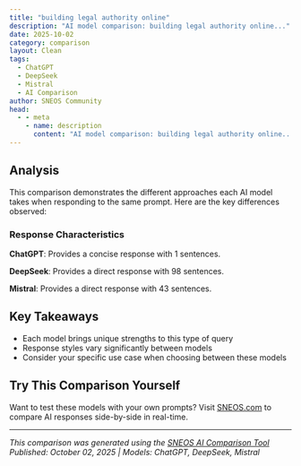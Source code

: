 ```yaml
---
title: "building legal authority online"
description: "AI model comparison: building legal authority online..."
date: 2025-10-02
category: comparison
layout: Clean
tags:
  - ChatGPT
  - DeepSeek
  - Mistral
  - AI Comparison
author: SNEOS Community
head:
  - - meta
    - name: description
      content: "AI model comparison: building legal authority online..."
---
```


<ChatComparison
  title="building legal authority online"
  prompt="building legal authority online"
  :responses='{
    "ChatGPT": "Building legal authority online involves establishing your credibility, expertise, and reputation in the legal field through various digital channels. Here are several strategies to help you build your online legal authority effectively:\n\n### 1. **Create a Professional Website**\n   - **Optimize for User Experience:** Ensure your website is easy to navigate, mobile-friendly, and professional.\n   - **Include Key Information:** Showcase your areas of expertise, credentials, services offered, and client testimonials.\n   - **Blog Section:** Start a legal blog to share insights, news, and informative articles related to your practice areas. This positions you as a knowledgeable resource.\n\n### 2. **Leverage Social Media**\n   - **Choose the Right Platforms:** Focus on platforms like LinkedIn for professional networking and Twitter for sharing legal insights.\n   - **Share Valuable Content:** Post articles, legal updates, and engage with followers to demonstrate your expertise.\n   - **Join Legal Groups:** Participate in relevant groups and forums where legal professionals and potential clients congregate.\n\n### 3. **Produce Valuable Content**\n   - **Write Articles and Guides:** Author downloadable guides, whitepapers, or articles that address common legal issues in your practice area.\n   - **Video Content:** Create videos explaining legal concepts, client FAQs, or updates on relevant laws. YouTube can be a powerful platform for this.\n   - **Podcasts/Webinars:** Start a podcast or series of webinars discussing legal topics to reach a broader audience.\n\n### 4. **Network and Collaborate**\n   - **Join Legal Associations:** Become an active member of local and national legal organizations.\n   - **Collaborate with Others:** Partner with other professionals, such as financial advisors, to create joint content or events.\n   - **Engage with Influencers:** Connect with recognized figures in the legal community and engage with their content.\n\n### 5. **Utilize SEO Strategies**\n   - **Optimize Content for Search Engines:** Use relevant keywords in your website and blog content.\n   - **Local SEO:** Optimize your Google Business Profile to enhance visibility for local searches related to your legal services.\n   - **Backlinking:** Work on getting backlinks from reputable websites to improve your site&#x27;s authority.\n\n### 6. **Engage in Online Communities**\n   - **Legal Forums and Q&A Sites:** Participate in platforms like Avvo, Justia, or legal subreddits to answer questions and provide value.\n   - **Online Reviews:** Encourage satisfied clients to leave positive reviews on Google, Yelp, and legal directories.\n\n### 7. **Continuous Learning**\n   - **Stay Updated:** Regularly update yourself on the latest legal trends and developments in your practice area.\n   - **Continued Education:** Attend workshops, webinars, and courses to maintain your expertise and develop new skills.\n\n### 8. **Showcase Case Studies and Success Stories**\n   - **Real-life Examples:** Share anonymized case studies or success stories to illustrate your experience and the value you provide to clients.\n   - **Testimonials:** Feature client testimonials prominently on your website to build trust.\n\n### 9. **Offer Free Resources**\n   - **Consultations or eBooks:** Consider offering free initial consultations or downloadable eBooks that provide valuable information to potential clients.\n   - **Legal Checklists or Templates:** Create useful resources that people can access in exchange for their contact information, aiding in lead generation.\n\n### 10. **Public Speaking and Conferences**\n   - **Attend Events:** Speak at legal conferences or community events to showcase your expertise.\n   - **Workshops:** Organize or participate in workshops and training sessions.\n\n### Conclusion\nBuilding legal authority online is a long-term commitment that requires consistent effort, quality content, and active engagement with your audience. By implementing these strategies, you can enhance your visibility, attract clients, and establish yourself as a trusted authority in your legal field.",
    "DeepSeek": "Of course. Building legal authority online is a critical process for any business, professional, or organization. It\u2019s not just about avoiding lawsuits; it\u0027s about creating a trustworthy digital presence that protects you, your assets, and your users.\n\nThis guide breaks down the process into three key pillars: **Foundation, Protection, and Enforcement.**\n\n---\n\n### Pillar 1: Laying the Legal Foundation\n\nThis is the non-negotiable baseline. Without these, you are operating at significant risk.\n\n#### 1. **Website Terms of Service (ToS)**\nThink of this as the rulebook for using your website or service.\n*   **What it is:** A binding contract between you and your users.\n*   **Why you need it:**\n    *   **Sets the Rules:** Defines acceptable use, prohibited activities, and user responsibilities.\n    *   **Limits Liability:** Contains disclaimers that limit your legal responsibility for how the service is used or for any errors in content.\n    *   **Termination Clause:** Allows you to ban users who violate the terms.\n    *   **Governing Law:** Specifies which state/country\u0027s laws will apply in a dispute.\n*   **Key for:** E-commerce sites, SaaS companies, social networks, and any interactive platform.\n\n#### 2. **Privacy Policy**\nThis is often a legal requirement, not just a best practice.\n*   **What it is:** A disclosure document that explains what user data you collect, how you use it, and with whom you share it.\n*   **Why you need it:**\n    *   **Legal Compliance:** Mandated by laws like the GDPR (EU), CCPA/CPRA (California), and others.\n    *   **Builds Trust:** Transparency about data practices shows users you respect their privacy.\n    *   **Informs Users:** Details cookie usage, data retention policies, and user rights (e.g., the \u0022right to be forgotten\u0022).\n*   **Key for:** **Every single website that collects any personal data** (even just an email via a contact form).\n\n#### 3. **Disclaimer**\nThis protects you from claims related to the information you provide.\n*   **What it is:** A statement that limits your responsibility for the accuracy or applicability of your content.\n*   **Why you need it:**\n    *   **For Informational Sites:** \u0022This is not professional advice (medical, legal, financial).\u0022\n    *   **For Affiliate Links:** \u0022This post contains affiliate links, and I may earn a commission if you make a purchase.\u0022\n    *   **For Testimonials:** \u0022Results are not typical. Your experience may vary.\u0022\n    *   **For User-Generated Content:** \u0022Views expressed by users are their own.\u0022\n*   **Key for:** Bloggers, influencers, news sites, educational platforms, and forums.\n\n---\n\n### Pillar 2: Protecting Your Intellectual Property (IP)\n\nYour brand and creations are valuable assets. You must actively protect them.\n\n#### 1. **Copyright Protection**\n*   **What it is:** Automatic protection for original works fixed in a tangible medium (like your website copy, blog posts, photos, videos, and design).\n*   **How to Build Authority:**\n    *   **Use Copyright Notices:** Display \u0022\u00A9 [Year] [Company Name]. All Rights Reserved.\u0022\n    *   **Register Your Copyright:** For maximum protection (especially in the U.S.), register key works (like your core website content or a book) with the Copyright Office. This allows you to sue for statutory damages and attorney\u0027s fees.\n    *   **Clear Licensing:** If you allow sharing, use clear licenses like Creative Commons to specify what others can and cannot do.\n\n#### 2. **Trademark Protection**\n*   **What it is:** Protection for brand identifiers like your business name, logo, and slogans.\n*   **How to Build Authority:**\n    *   **Conduct a Search:** Before settling on a name, ensure it\u0027s not already trademarked.\n    *   **Register Your Trademark:** File for a federal trademark with the USPTO (in the U.S.) or equivalent bodies elsewhere. This gives you exclusive nationwide rights and the powerful \u00AE symbol.\n    *   **Use the Mark Correctly:** Use the \u2122 symbol for unregistered marks and the \u00AE for registered ones. Consistently use your mark as an adjective (e.g., \u0022XEROX brand copiers\u0022).\n\n---\n\n### Pillar 3: Managing Risk and Enforcement\n\nHaving policies is useless if you don\u0027t manage relationships and enforce your rights.\n\n#### 1. **Contracts for Service Providers**\n*   **What it is:** Written agreements with freelancers, contractors, and agencies.\n*   **Why you need it:**\n    *   **Defines Scope:** Prevents \u0022scope creep.\u0022\n    *   **IP Assignment:** Crucial clause ensuring that any work they create for you (code, design, content) becomes **your** property.\n    *   **Confidentiality:** Protects your business secrets.\n\n#### 2. **Clear Website Navigation and Accessibility**\n*   **What it is:** Making your legal pages easy to find and understand.\n*   **How to Build Authority:**\n    *   **Standard Footer Links:** Place clear links to your ToS, Privacy Policy, and Disclaimer in the website footer on every page.\n    *   **Clickwrap Agreements:** Use checkboxes like \u0022I agree to the Terms of Service\u0022 during sign-up or checkout. This creates a stronger legal agreement than a simple link (known as \u0022browsewrap\u0022).\n\n#### 3. **DMCA Takedown Policy**\n*   **What it is:** A process for dealing with copyright infringement claims.\n*   **Why you need it:**\n    *   **Safe Harbor:** In the U.S., the Digital Millennium Copyright Act (DMCA) provides a \u0022safe harbor\u0022 that shields you from liability for copyright infringement committed by your users **if** you have a proper takedown procedure in place.\n    *   **How to Implement:** Publish a DMCA Policy on your site and designate an agent with the U.S. Copyright Office to receive infringement notices.\n\n#### 4. **Enforcement and Monitoring**\n*   **Monitor for Infringement:** Use Google Alerts for your brand name, and reverse image search for your photos to find unauthorized use.\n*   **Act Decisively:** When you find infringement, send a formal Cease and Desist letter or a DMCA takedown notice to the offending site\u0027s hosting provider.\n\n---\n\n### Actionable Checklist for Building Legal Authority Online\n\n| For... | Must-Have Documents \u0026 Actions |\n| :--- | :--- |\n| **All Websites** | 1. **Privacy Policy** \u003Cbr\u003E 2. **Copyright Notice** in the footer \u003Cbr\u003E 3. **Disclaimer** (if giving advice) |\n| **E-commerce Stores** | 1. **Robust Terms of Service** (with payment, shipping, returns) \u003Cbr\u003E 2. **Privacy Policy** (GDPR/CCPA compliant) \u003Cbr\u003E 3. **Terms of Sale** \u003Cbr\u003E 4. **Secure Payment Processor** |\n| **SaaS / Apps** | 1. **Detailed Terms of Service** (Acceptable Use, Account Termination) \u003Cbr\u003E 2. **Service Level Agreement (SLA)** \u003Cbr\u003E 3. **Data Processing Agreement (DPA)** for GDPR \u003Cbr\u003E 4. **IP Assignment** in contractor agreements |\n| **Bloggers / Influencers** | 1. **Disclaimer** (for affiliate links and general advice) \u003Cbr\u003E 2. **Privacy Policy** \u003Cbr\u003E 3. **Copyright Protection** for original content \u003Cbr\u003E 4. **Disclosure** of sponsored content as per FTC guidelines |\n\n### **Crucial Final Advice**\n\n\u003E **Do not copy and paste legal documents from another website.** This is illegal (copyright infringement) and dangerous, as their business and legal needs are different from yours. Use templates from reputable legal tech companies as a starting point, but **always consult with a qualified business attorney** to tailor these documents to your specific situation. This investment is far cheaper than dealing with a single lawsuit or regulatory fine.",
    "Mistral": "Building legal authority online involves establishing yourself or your organization as a trusted and knowledgeable source in the legal field. Here are some steps to help you achieve this:\n\n### 1. **Create High-Quality Content**\n   - **Blog Posts:** Write informative and engaging blog posts on legal topics relevant to your audience.\n   - **Articles:** Publish well-researched articles on legal issues, case studies, and industry trends.\n   - **Whitepapers:** Develop in-depth whitepapers that provide comprehensive insights into specific legal areas.\n   - **Videos:** Create educational videos, webinars, and podcasts to explain complex legal concepts in an accessible manner.\n\n### 2. **Optimize for SEO**\n   - **Keyword Research:** Identify relevant keywords and phrases that your target audience is searching for.\n   - **On-Page SEO:** Ensure your content is optimized with meta tags, headers, and internal linking.\n   - **Off-Page SEO:** Build high-quality backlinks from reputable legal websites and directories.\n\n### 3. **Leverage Social Media**\n   - **LinkedIn:** Share your content, engage with legal professionals, and participate in relevant groups.\n   - **Twitter:** Use it to share quick updates, legal news, and engage with your audience.\n   - **Facebook:** Create a professional page to share longer-form content and engage with your community.\n   - **Instagram:** Use visual content to highlight legal success stories, client testimonials, and behind-the-scenes looks.\n\n### 4. **Build a Professional Website**\n   - **User-Friendly Design:** Ensure your website is easy to navigate and visually appealing.\n   - **Mobile Optimization:** Make sure your site is mobile-friendly.\n   - **Legal Resources:** Include a section for legal resources, FAQs, and downloadable guides.\n   - **Client Testimonials:** Feature testimonials and case studies to build trust.\n\n### 5. **Engage with Your Audience**\n   - **Email Marketing:** Send regular newsletters with updates, legal tips, and industry news.\n   - **Webinars and Live Q\u0026A:** Host webinars and live Q\u0026A sessions to interact directly with your audience.\n   - **Forums and Communities:** Participate in legal forums and online communities to answer questions and share your expertise.\n\n### 6. **Collaborate with Influencers**\n   - **Guest Blogging:** Write guest posts for other reputable legal blogs.\n   - **Interviews:** Conduct interviews with legal experts and share them on your platform.\n   - **Partnerships:** Collaborate with other legal professionals and organizations to co-create content.\n\n### 7. **Monitor and Analyze Performance**\n   - **Analytics Tools:** Use tools like Google Analytics to track website traffic, engagement, and conversions.\n   - **Social Media Metrics:** Monitor social media engagement, follower growth, and reach.\n   - **Feedback:** Collect feedback from your audience to understand what content resonates best.\n\n### 8. **Stay Current with Legal Trends**\n   - **Continuous Learning:** Stay updated with the latest legal developments, regulations, and case law.\n   - **Industry Conferences:** Attend and speak at legal conferences and seminars to network and share your knowledge.\n\n### 9. **Ethical Considerations**\n   - **Accuracy:** Ensure all information you share is accurate and up-to-date.\n   - **Confidentiality:** Maintain client confidentiality and adhere to ethical guidelines.\n   - **Disclaimers:** Include disclaimers to clarify that your content is for informational purposes and not legal advice.\n\n### 10. **Professional Development**\n   - **Certifications:** Obtain relevant certifications and qualifications to enhance your credibility.\n   - **Continuing Education:** Participate in continuing legal education (CLE) programs to stay current.\n\nBy following these steps, you can build a strong online presence and establish yourself as a legal authority in your field."
  }'
  published-date="02:53"
/>

## Analysis

This comparison demonstrates the different approaches each AI model takes when responding to the same prompt. Here are the key differences observed:

### Response Characteristics

**ChatGPT**: Provides a concise response with 1 sentences. 

**DeepSeek**: Provides a direct response with 98 sentences. 

**Mistral**: Provides a direct response with 43 sentences. 

## Key Takeaways

- Each model brings unique strengths to this type of query
- Response styles vary significantly between models
- Consider your specific use case when choosing between these models

## Try This Comparison Yourself

Want to test these models with your own prompts? Visit [SNEOS.com](https://sneos.com) to compare AI responses side-by-side in real-time.

---

*This comparison was generated using the [SNEOS AI Comparison Tool](https://sneos.com)*
*Published: October 02, 2025 | Models: ChatGPT, DeepSeek, Mistral*
